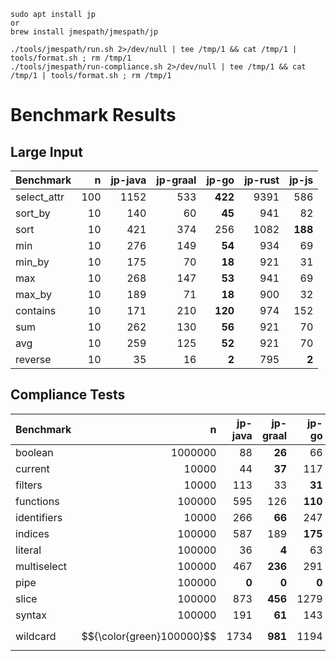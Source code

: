 

```
sudo apt install jp
or
brew install jmespath/jmespath/jp
```

```
./tools/jmespath/run.sh 2>/dev/null | tee /tmp/1 && cat /tmp/1 | tools/format.sh ; rm /tmp/1
./tools/jmespath/run-compliance.sh 2>/dev/null | tee /tmp/1 && cat /tmp/1 | tools/format.sh ; rm /tmp/1
```

# Benchmark Results

## Large Input
| Benchmark |        n |   jp-java |   jp-graal |   jp-go |   jp-rust |   jp-js |
|--------------|------:|----------:|-----------:|--------:|----------:|--------:|
| select_attr |    100 |      1152 |        533 |    **422** |      9391 |     586 |
| sort_by |         10 |       140 |         60 |     **45** |       941 |      82 |
| sort |            10 |       421 |        374 |     256 |      1082 |    **188** |
| min |             10 |       276 |        149 |     **54** |       934 |      69 |
| min_by |          10 |       175 |         70 |     **18** |       921 |      31 |
| max |             10 |       268 |        147 |     **53** |       941 |      69 |
| max_by |          10 |       189 |         71 |     **18** |       900 |      32 |
| contains |        10 |       171 |        210 |    **120** |       974 |     152 |
| sum |             10 |       262 |        130 |     **56** |       921 |      70 |
| avg |             10 |       259 |        125 |     **52** |       921 |      70 |
| reverse |         10 |        35 |         16 |      **2** |       795 |      **2** |



## Compliance Tests
| Benchmark |            n |   jp-java |   jp-graal |   jp-go |   jp-rust |   jp-js |
|--------------|----------:|----------:|-----------:|--------:|----------:|--------:|
| boolean |        1000000 |        88 |        **26** |      66 |       549 |     767 |
| current |          10000 |        44 |        **37** |     117 |      1836 |    1407 |
| filters |          10000 |       113 |         33 |     **31** |       132 |     219 |
| functions |       100000 |       595 |        126 |    **110** |      1335 |    1413 |
| identifiers |      10000 |       266 |        **66** |     247 |      1301 |    3688 |
| indices |         100000 |       587 |        189 |    **175** |      1327 |    1236 |
| literal |         100000 |        36 |         **4** |      63 |       936 |    1319 |
| multiselect |     100000 |       467 |       **236** |     291 |      1003 |    1217 |
| pipe |            100000 |        **0** |         **0** |      **0** |        **0** |      **0** |
| slice |           100000 |       873 |       **456** |    1279 |      3034 |    3224 |
| syntax |          100000 |       191 |        **61** |     143 |       456 |    1375 |
| wildcard |        $${\color{green}100000}$$ |      1734 |       **981** |    1194 |      5641 |    5348 |

